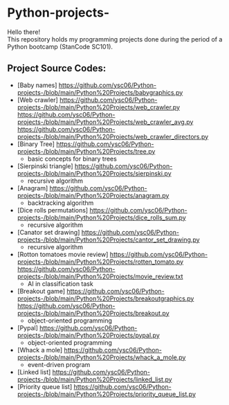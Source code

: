 # Python-projects-
Hello there!\
This repository holds my programming projects done during the period of a Python bootcamp (StanCode SC101). 

## Project Source Codes: 
* [Baby names] https://github.com/ysc06/Python-projects-/blob/main/Python%20Projects/babygraphics.py
* [Web crawler] https://github.com/ysc06/Python-projects-/blob/main/Python%20Projects/web_crawler.py
                https://github.com/ysc06/Python-projects-/blob/main/Python%20Projects/web_crawler_avg.py
                https://github.com/ysc06/Python-projects-/blob/main/Python%20Projects/web_crawler_directors.py
* [Binary Tree] https://github.com/ysc06/Python-projects-/blob/main/Python%20Projects/tree.py
  * basic concepts for binary trees
* [Sierpinski triangle] https://github.com/ysc06/Python-projects-/blob/main/Python%20Projects/sierpinski.py
  * recursive algorithm
* [Anagram] https://github.com/ysc06/Python-projects-/blob/main/Python%20Projects/anagram.py
  * backtracking algorithm
* [Dice rolls permutations] https://github.com/ysc06/Python-projects-/blob/main/Python%20Projects/dice_rolls_sum.py
  * recursive algorithm
* [Canator set drawing] https://github.com/ysc06/Python-projects-/blob/main/Python%20Projects/cantor_set_drawing.py
  * recursive algorithm
* [Rotton tomatoes movie review] https://github.com/ysc06/Python-projects-/blob/main/Python%20Projects/rotten_tomato.py https://github.com/ysc06/Python-projects-/blob/main/Python%20Projects/movie_review.txt
  * AI in classification task
* [Breakout game] https://github.com/ysc06/Python-projects-/blob/main/Python%20Projects/breakoutgraphics.py https://github.com/ysc06/Python-projects-/blob/main/Python%20Projects/breakout.py
  * object-oriented programming
* [Pypal] https://github.com/ysc06/Python-projects-/blob/main/Python%20Projects/pypal.py
  * object-oriented programming
* [Whack a mole] https://github.com/ysc06/Python-projects-/blob/main/Python%20Projects/whack_a_mole.py
  * event-driven program
* [Linked list] https://github.com/ysc06/Python-projects-/blob/main/Python%20Projects/linked_list.py
* [Priority queue list] https://github.com/ysc06/Python-projects-/blob/main/Python%20Projects/priority_queue_list.py
